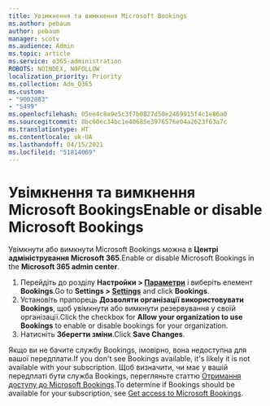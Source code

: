 ```yaml
---
title: Увімкнення та вимкнення Microsoft Bookings
ms.author: pebaum
author: pebaum
manager: scotv
ms.audience: Admin
ms.topic: article
ms.service: o365-administration
ROBOTS: NOINDEX, NOFOLLOW
localization_priority: Priority
ms.collection: Adm_O365
ms.custom:
- "9002883"
- "5499"
ms.openlocfilehash: 05ee4c8a9e5c3f7b0827d50e2469915f4c1e86a0
ms.sourcegitcommit: 8bc60ec34bc1e40685e3976576e04a2623f63a7c
ms.translationtype: HT
ms.contentlocale: uk-UA
ms.lasthandoff: 04/15/2021
ms.locfileid: "51814069"
---
```

# <a name="enable-or-disable-microsoft-bookings"></a><span data-ttu-id="05931-102">Увімкнення та вимкнення Microsoft Bookings</span><span class="sxs-lookup"><span data-stu-id="05931-102">Enable or disable Microsoft Bookings</span></span>

<span data-ttu-id="05931-103">Увімкнути або вимкнути Microsoft Bookings можна в **Центрі адміністрування Microsoft 365**.</span><span class="sxs-lookup"><span data-stu-id="05931-103">Enable or disable Microsoft Bookings in the **Microsoft 365 admin center**.</span></span>

1. <span data-ttu-id="05931-104">Перейдіть до розділу **Настройки > [Параметри](https://admin.microsoft.com/Adminportal/Home?source=applauncher#/Settings/Services)** і виберіть елемент **Bookings**.</span><span class="sxs-lookup"><span data-stu-id="05931-104">Go to **Settings > [Settings](https://admin.microsoft.com/Adminportal/Home?source=applauncher#/Settings/Services)** and click **Bookings**.</span></span>
2. <span data-ttu-id="05931-105">Установіть прапорець **Дозволяти організації використовувати Bookings**, щоб увімкнути або вимкнути резервування у своїй організації.</span><span class="sxs-lookup"><span data-stu-id="05931-105">Click the checkbox for **Allow your organization to use Bookings** to enable or disable bookings for your organization.</span></span>
3. <span data-ttu-id="05931-106">Натисніть **Зберегти зміни**.</span><span class="sxs-lookup"><span data-stu-id="05931-106">Click **Save Changes**.</span></span>

<span data-ttu-id="05931-107">Якщо ви не бачите службу Bookings, імовірно, вона недоступна для вашої передплати.</span><span class="sxs-lookup"><span data-stu-id="05931-107">If you don't see Bookings available, it's likely it is not available with your subscription.</span></span> <span data-ttu-id="05931-108">Щоб визначити, чи має у вашій передплаті бути служба Bookings, перегляньте статтю [Отримання доступу до Microsoft Bookings](https://support.microsoft.com/uk-UA/office/get-access-to-microsoft-bookings-5382dc07-aaa5-45c9-8767-502333b214ce).</span><span class="sxs-lookup"><span data-stu-id="05931-108">To determine if Bookings should be available for your subscription, see [Get access to Microsoft Bookings](https://support.microsoft.com/uk-UA/office/get-access-to-microsoft-bookings-5382dc07-aaa5-45c9-8767-502333b214ce).</span></span>
